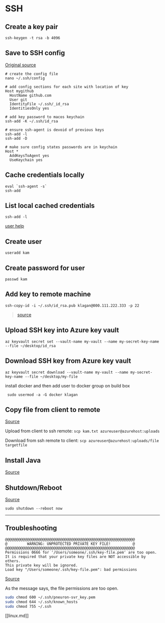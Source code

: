 # SSH

## Create a key pair
```
ssh-keygen -t rsa -b 4096
```

## Save to SSH config
[Original source](https://www.freecodecamp.org/news/how-to-manage-multiple-ssh-keys/)
```dotnetcli
# create the config file
nano ~/.ssh/config
```
```
# add config sections for each site with location of key
Host mygithub
  HostName github.com
  User git
  IdentityFile ~/.ssh/_id_rsa
  IdentitiesOnly yes
```
```dotnetcli
# add key password to macos keychain
ssh-add -K ~/.ssh/id_rsa

# ensure ssh-agent is devoid of previous keys
ssh-add -l
ssh-add -D
```
```
# make sure config states passwords are in keychain
Host *
  AddKeysToAgent yes
  UseKeychain yes
```

## Cache credentials locally

```
eval `ssh-agent -s`
ssh-add
```

## List local cached credentials

```
ssh-add -l
```

[user help](https://www.lifewire.com/create-users-useradd-command-3572157)
## Create user
```
useradd kam
```

## Create password for user
```
passwd kam
```

## Add key to remote machine
```
ssh-copy-id -i ~/.ssh/id_rsa.pub klagan@000.111.222.333 -p 22
```
> [source](https://docs.microsoft.com/en-us/azure/virtual-machines/linux/use-remote-desktop)

## Upload SSH key into Azure key vault
```
az keyvault secret set --vault-name my-vault --name my-secret-key-name --file ~/desktop/id_rsa
```

## Download SSH key from Azure key vault
```
az keyvault secret download --vault-name my-vault --name my-secret-key-name --file ~/desktop/my-file
```

install docker and then add user to docker group on build box
```
 sudo usermod -a -G docker klagan
```

## Copy file from client to remote

[Source](https://docs.microsoft.com/en-us/azure/virtual-machines/linux/copy-files-to-linux-vm-using-scp)

Upload from client to ssh remote: `scp kam.txt azureuser@azurehost:uploads`

Download from ssh remote to client: `scp azureuser@azurehost:uploads/file targetfile`

## Install Java

[Source](https://linux4one.com/how-to-install-java-on-ubuntu-18-04/#5_Setting_up_default_Java_Version)

## Shutdown/Reboot

[Source](https://www.lifewire.com/reboot-linux-using-command-line-4032621)

`sudo shutdown --reboot now`

---

## Troubleshooting

```
@@@@@@@@@@@@@@@@@@@@@@@@@@@@@@@@@@@@@@@@@@@@@@@@@@@@@@@@@@@
@         WARNING: UNPROTECTED PRIVATE KEY FILE!          @
@@@@@@@@@@@@@@@@@@@@@@@@@@@@@@@@@@@@@@@@@@@@@@@@@@@@@@@@@@@
Permissions 0666 for '/Users/someone/.ssh/key-file.pem' are too open.
It is required that your private key files are NOT accessible by others.
This private key will be ignored.
Load key "/Users/someone/.ssh/key-file.pem": bad permissions
```

[Source](https://www.howtogeek.com/168119/fixing-warning-unprotected-private-key-file-on-linux/)

As the message says, the file permissions are too open.

```bash
sudo chmod 600 ~/.ssh/pneuron-svr_key.pem
sudo chmod 644 ~/.ssh/known_hosts
sudo chmod 755 ~/.ssh
```

[[linux.md]]

